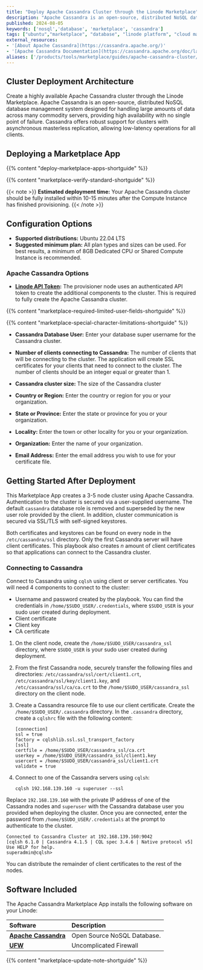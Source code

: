 ```yaml
---
title: "Deploy Apache Cassandra Cluster through the Linode Marketplace"
description: "Apache Cassandra is an open-source, distributed NoSQL database management system designed for handling large amounts of data across many commodity servers, providing high availability with no single point of failure. Cassandra offers robust support for clusters with asynchronous masterless replication allowing low-latency operations for all clients. "
published: 2024-08-05
keywords: ['nosql','database', 'marketplace', 'cassandra']
tags: ["ubuntu","marketplace", "database", "linode platform", "cloud manager", "ssl", "cloud storage", "high availability", "compute storage"]
external_resources:
- '[About Apache Cassandra](https://cassandra.apache.org/)'
- '[Apache Cassandra Documentation](https://cassandra.apache.org/doc/latest/cassandra/architecture/overview.html)'
aliases: ['/products/tools/marketplace/guides/apache-cassandra-cluster/']
---
```


## Cluster Deployment Architecture

Create a highly available Apache Cassandra cluster through the Linode Marketplace. Apache Cassandra is an open-source, distributed NoSQL database management system designed for handling large amounts of data across many commodity servers, providing high availability with no single point of failure. Cassandra offers robust support for clusters with asynchronous masterless replication, allowing low-latency operations for all clients.

## Deploying a Marketplace App

{{% content "deploy-marketplace-apps-shortguide" %}}

{{% content "marketplace-verify-standard-shortguide" %}}

{{< note >}}
**Estimated deployment time:** Your Apache Cassandra cluster should be fully installed within 10-15 minutes after the Compute Instance has finished provisioning.
{{< /note >}}

## Configuration Options

- **Supported distributions:** Ubuntu 22.04 LTS
- **Suggested minimum plan:** All plan types and sizes can be used. For best results, a minimum of 8GB Dedicated CPU or Shared Compute Instance is recommended.

### Apache Cassandra Options

- **[Linode API Token](/docs/products/tools/api/guides/manage-api-tokens/#create-an-api-token):** The provisioner node uses an authenticated API token to create the additional components to the cluster. This is required to fully create the Apache Cassandra cluster.

{{% content "marketplace-required-limited-user-fields-shortguide" %}}

{{% content "marketplace-special-character-limitations-shortguide" %}}

- **Cassandra Database User:** Enter your database super username for the Cassandra cluster.

- **Number of clients connecting to Cassandra:** The number of clients that will be connecting to the cluster. The application will create SSL certificates for your clients that need to connect to the cluster. The number of clients should be an integer equal or greater than 1.

- **Cassandra cluster size:** The size of the Cassandra cluster

- **Country or Region:** Enter the country or region for you or your organization.

- **State or Province:** Enter the state or province for you or your organization.

- **Locality:** Enter the town or other locality for you or your organization.

- **Organization:** Enter the name of your organization.

- **Email Address:** Enter the email address you wish to use for your certificate file.

## Getting Started After Deployment

This Marketplace App creates a 3-5 node cluster using Apache Cassandra. Authentication to the cluster is secured via a user-supplied username. The default `cassandra` database role is removed and superseded by the new user role provided by the client. In addition, cluster communication is secured via SSL/TLS with self-signed keystores.

Both certificates and keystores can be found on every node in the `/etc/cassandra/ssl` directory. Only the first Cassandra server will have client certificates. This playbook also creates *_n_* amount of client certificates so that applications can connect to the Cassandra cluster.

### Connecting to Cassandra

Connect to Cassandra using `cqlsh` using client or server certificates. You will need 4 components to connect to the cluster:

- Username and password created by the playbook. You can find the credentials in `/home/$SUDO_USER/.credentials`, where `$SUDO_USER` is your sudo user created during deployment.
- Client certificate
- Client key
- CA certificate

1. On the client node, create the `/home/$SUDO_USER/cassandra_ssl` directory, where `$SUDO_USER` is your sudo user created during deployment.

2. From the first Cassandra node, securely transfer the following files and directories: `/etc/cassandra/ssl/cert/client1.crt`, `/etc/cassandra/ssl/key/client1.key`, and `/etc/cassandra/ssl/ca/ca.crt` to the `/home/$SUDO_USER/cassandra_ssl` directory on the client node.

3. Create a Cassandra resource file to use our client certificate. Create the `/home/$SUDO_USER/.cassandra` directory. In the `.cassandra` directory, create a `cqlshrc` file with the following content:

    ```
    [connection]
    ssl = true
    factory = cqlshlib.ssl.ssl_transport_factory
    [ssl]
    certfile = /home/$SUDO_USER/cassandra_ssl/ca.crt
    userkey = /home/$SUDO_USER/cassandra_ssl/client1.key
    usercert = /home/$SUDO_USER/cassandra_ssl/client1.crt
    validate = true
    ```

4. Connect to one of the Cassandra servers using `cqlsh`:

    ```command
    cqlsh 192.168.139.160 -u superuser --ssl
    ```

Replace `192.168.139.160` with the private IP address of one of the Cassandra nodes and `superuser` with the Cassandra database user you provided when deploying the cluster. Once you are connected, enter the password from `/home/$SUDO_USER/.credentials` at the prompt to authenticate to the cluster.

```output
Connected to Cassandra Cluster at 192.168.139.160:9042
[cqlsh 6.1.0 | Cassandra 4.1.5 | CQL spec 3.4.6 | Native protocol v5]
Use HELP for help.
superadmin@cqlsh>
```

You can distribute the remainder of client certificates to the rest of the nodes.

## Software Included

The Apache Cassandra Marketplace App installs the following software on your Linode:

| **Software** | **Description** |
|:--------------|:------------|
| [**Apache Cassandra**](https://cassandra.apache.org/) | Open Source NoSQL Database. |
| [**UFW**](https://help.ubuntu.com/community/UFW) | Uncomplicated Firewall |

{{% content "marketplace-update-note-shortguide" %}}
